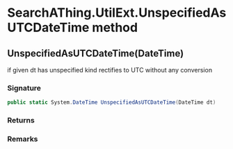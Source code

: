 # SearchAThing.UtilExt.UnspecifiedAsUTCDateTime method
## UnspecifiedAsUTCDateTime(DateTime)
if given dt has unspecified kind rectifies to UTC without any conversion

### Signature
```csharp
public static System.DateTime UnspecifiedAsUTCDateTime(DateTime dt)
```
### Returns

### Remarks

